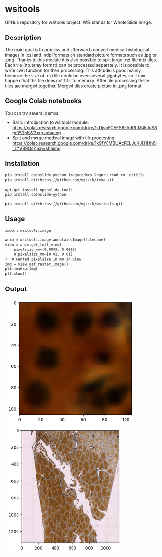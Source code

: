 # wsitools
GitHub repository for wsitools project. WSI stands for Whole Slide Image.

## Description
The main goal is to process and afterwards convert medical histological images in .czi and .ndpi formats on standard picture
formats such as .jpg or .png. Thanks to this module it is also possible to split large .czi file into tiles.
Each tile (np.array format) can be processed separately. It is possible to write own function for their processing. This attitude is good mainly because the size of .czi file could be
even several gigabytes, so it can happen that the file does not fit into memory. After tile processing these tiles are merged together.
Merged tiles create picture in .png format.


## Google Colab notebooks
You can try several demos:
* Basic introduction to wsitools module: https://colab.research.google.com/drive/1kDjsbPCEFS65AdRftMJ5JoS8pr350pbW?usp=sharing
* Split and merge medical image with tile processing: https://colab.research.google.com/drive/1x9fY0MBUAcPELJuKJl31Hh6i_LYV89Qs?usp=sharing

## Installation
```commandline
pip install openslide-python imagecodecs loguru read_roi czifile
pip install git+https://github.com/mjirik/imma.git

apt-get install openslide-tools
pip install openslide-python
```

```commandline
pip install git+https://github.com/mjirik/wsitools.git
```

## Usage
```commandline
import wsitools.image
```

```commandline
anim = wsitools.image.AnnotatedImage(filename)
view = anim.get_full_view(
    pixelsize_mm=[0.0003, 0.0003]
    # pixelsize_mm=[0.01, 0.01]
)  # wanted pixelsize in mm in view
img = view.get_raster_image()
plt.imshow(img)
plt.show()
```

## Output
![alt text](https://github.com/mjirik/wsitools/blob/main/graphics/cell_nuclei.png?raw=true)
![alt text](https://github.com/mjirik/wsitools/blob/main/graphics/cell_nuclei_2.png?raw=true)



